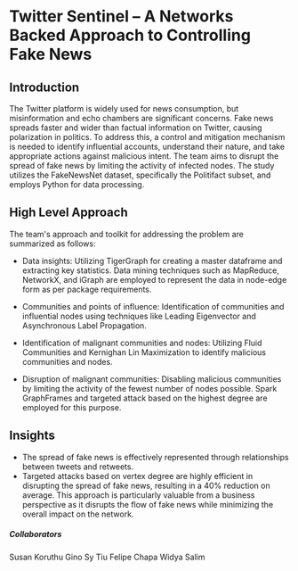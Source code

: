 # Twitter Sentinel – A Networks Backed Approach to Controlling Fake News

## Introduction

The Twitter platform is widely used for news consumption, but misinformation and echo chambers are significant concerns. Fake news spreads faster and wider than factual information on Twitter, causing polarization in politics. To address this, a control and mitigation mechanism is needed to identify influential accounts, understand their nature, and take appropriate actions against malicious intent. The team aims to disrupt the spread of fake news by limiting the activity of infected nodes. The study utilizes the FakeNewsNet dataset, specifically the Politifact subset, and employs Python for data processing.

## High Level Approach


The team's approach and toolkit for addressing the problem are summarized as follows:

- Data insights: Utilizing TigerGraph for creating a master dataframe and extracting key statistics. Data mining techniques such as MapReduce, NetworkX, and iGraph are employed to represent the data in node-edge form as per package requirements.

- Communities and points of influence: Identification of communities and influential nodes using techniques like Leading Eigenvector and Asynchronous Label Propagation.

- Identification of malignant communities and nodes: Utilizing Fluid Communities and Kernighan Lin Maximization to identify malicious communities and nodes.

- Disruption of malignant communities: Disabling malicious communities by limiting the activity of the fewest number of nodes possible. Spark GraphFrames and targeted attack based on the highest degree are employed for this purpose.

## Insights

- The spread of fake news is effectively represented through relationships between tweets and retweets.
- Targeted attacks based on vertex degree are highly efficient in disrupting the spread of fake news, resulting in a 40% reduction on average. This approach is particularly valuable from a business perspective as it disrupts the flow of fake news while minimizing the overall impact on the network.

##### Collaborators

Susan Koruthu
Gino Sy Tiu
Felipe Chapa
Widya Salim
